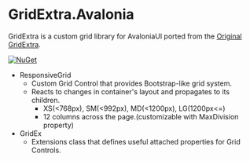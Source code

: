 # GridExtra.Avalonia
GridExtra is a custom grid library for AvaloniaUI ported from the [Original GridExtra](https://github.com/sourcechord/GridExtra).

[![NuGet](https://img.shields.io/nuget/v/GridExtra.Avalonia.svg)](https://www.nuget.org/packages/GridExtra.Avalonia)

* ResponsiveGrid
    * Custom Grid Control that provides Bootstrap-like grid system.
    * Reacts to changes in container's layout and propagates to its children.
        * XS(<768px), SM(<992px), MD(<1200px), LG(1200px<=)
        * 12 columns across the page.(customizable with MaxDivision property)
* GridEx
    * Extensions class that defines useful attached properties for Grid Controls.

<!--  
## install
*Nuget Package*  
```
Install-Package GridExtra
```
https://www.nuget.org/packages/GridExtra/

### Preparation
Add xmlns to xaml code.

#### For WPF
```xml
xmlns:ge="clr-namespace:GridExtra;assembly=GridExtra.Wpf"
```

#### For UWP
```xml
xmlns:ge="using:GridExtra"
```


## Usage
### ResponsiveGrid
ResponsiveGrid provides the grid layout system that is similar to Bootstrap framework.

![demo](./docs/ResponsiveGrid/demo.gif)

#### Example
```xml
    <Grid>
        <Grid.Resources>
            <Style TargetType="{x:Type Border}">
                <Setter Property="BorderBrush" Value="Black" />
                <Setter Property="BorderThickness" Value="1" />
                <Setter Property="Background" Value="LightGray" />
                <Setter Property="Height" Value="60" />
            </Style>
        </Grid.Resources>
        <rg:ResponsiveGrid>
            <Border rg:ResponsiveGrid.XS="12" rg:ResponsiveGrid.SM="3" />
            <Border rg:ResponsiveGrid.XS="12" rg:ResponsiveGrid.SM="6" />
            <Border rg:ResponsiveGrid.XS="12" rg:ResponsiveGrid.SM="3" />
        </rg:ResponsiveGrid>
    </Grid>
```
*extra small device(~768px)*  
![extra small device](./docs/ResponsiveGrid/capture1.png)

*small device(~992px)*  
![small device](./docs/ResponsiveGrid/capture2.png)

#### Properties

##### Dependency Properties
|Property Name|Type|Description|
|-----|-----|-----|
|MaxDivision|int|Gets or sets a value that determines grid divisions.|
|BreakPoints|BreakPoints class||
|ShowGridLines|int|Gets or sets a value that indicates whether grid column's lines are visible within this ResponsiveGrid. |


##### Attached Properties

|Property Name|Type|Description|
|-----|-----|-----|
|XS<br/>SM<br/>MD<br/>LG<br/>|int|Gets or sets a value that determines grid columns for XS(extra small), SM(small), MD(medium), LG(large) devices.|
|XS_Offset<br/>SM_Offset<br/>MD_Offset<br/>LG_Offset<br/>|int|Gets or sets a value that determines grid columns offset for XS(extra small), SM(small), MD(medium), LG(large) devices.|
|XS_Push<br/>SM_Push<br/>MD_Push<br/>LG_Push<br/>|int|Gets or sets a value that moves columns to right from the original position.|
|XS_Pull<br/>SM_Pull<br/>MD_Pull<br/>LG_Pull<br/>|int|Gets or sets a value that moves columns to left from the original position.|


##### Compared to bootstrap

|bootstrap|ResponsiveGrid|
|-----|-----|
|col-xs<br/>col-sm<br/>col-md<br/>col-lg<br/>|XS<br/>SM<br/>MD<br/>LG<br/>|
|col-xs-offset<br/>col-sm-offset<br/>col-md-offset<br/>col-lg-offset<br/>|XS_Offset<br/>SM_Offset<br/>MD_Offset<br/>LG_Offset<br/>|
|col-xs-push<br/>col-sm-push<br/>col-md-push<br/>col-lg-push<br/>|XS_Push<br/>SM_Push<br/>MD_Push<br/>LG_Push<br/>|
|col-xs-pull<br/>col-sm-pull<br/>col-md-pull<br/>col-lg-pull<br/>|XS_Pull<br/>SM_Pull<br/>MD_Pull<br/>LG_Pull<br/>|
|visibility-xs, visibility-sm,…<br />hidden-xs, hidden-sm,...|(T.B.D.)|



#### attention
ResponsiveGrid is not suitable for ItemsPanel, because it isn't implemented VirtualizingPanel class.

If you use ResponsiveGrid in ListBox as ItemsPanel.
Your ListBox become to not virtualize items of ListBox.



### GridEx
GridEx is Helper class for defining Grid properties.

![demo](./docs/GridEx/demo.gif)

#### Example1 (Row/Column Definition)
```xml
    <Grid ge:GridEx.RowDefinition="*, *, *, *"
          ge:GridEx.ColumnDefinition="50, 75, *, 2*"
          ShowGridLines="True">
        <Button Grid.Row="1"
                Grid.Column="2"
                Margin="5"
                Content="Button" />
    </Grid>
```

![Example1](./docs/GridEx/example1.png)


##### Row/Column Definition with Min/Max size

```xml
    <Grid ge:GridEx.RowDefinition="*, *, *, *"
          ge:GridEx.ColumnDefinition="50, *(50-200), 2*(80-), 2*(-300)"
          ShowGridLines="True">
        <Button Grid.Row="1"
                Grid.Column="2"
                Margin="5"
                Content="Button" />
    </Grid>
```
`ge:GridEx.ColumnDefinition="50, *(50-200), 2*(80-), 2*(-300)"` is similar to below definition.

```xml
        <Grid.ColumnDefinitions>
            <ColumnDefinition Width="50"/>
            <ColumnDefinition Width="*" MinWidth="50" MaxWidth="200"/>
            <ColumnDefinition Width="2*" MinWidth="80"/>
            <ColumnDefinition Width="2*" MaxWidth="300"/>
        </Grid.ColumnDefinitions>
```

#### Example2 (Area Definition)
`Area` property provides the way of defineing Row/Column/RowSpan/ColumnSpan.

```xml
    <Grid ge:GridEx.RowDefinition="*, *, *, *"
          ge:GridEx.ColumnDefinition="*, *, *, *"
          ShowGridLines="True">
        <Button Margin="5"
                ge:GridEx.Area="0, 0, 1, 2"
                Content="GridEx.Area=&quot;0, 0, 1, 2&quot;" />
        <Button Margin="5"
                ge:GridEx.Area="2, 1, 2, 3"
                Content="GridEx.Area=&quot;2, 1, 2, 3&quot;" />
    </Grid>
```

![Example2](./docs/GridEx/example2.png)


#### Example3 (Named Template Area)

`TemplateArea` provides named grid areas, like CSS Grid Layout Module Level 1.  
`TemplateArea` property makes row/column definition. And, define region's name.

Children of Grid can be placed with region's name, that is defined by `TemplateArea` property.


```xml
    <Grid ge:GridEx.TemplateArea="
            Header Header Header &#10;
            Menu Content SubMenu &#10;
            Footer Footer Footer &#10;
          "
          ShowGridLines="True">
        <Button Margin="5"
                ge:GridEx.AreaName="Header"
                Content="Header" />
        <Button Margin="5"
                ge:GridEx.AreaName="Menu"
                Content="Menu" />
        <Button Margin="5"
                ge:GridEx.AreaName="Content"
                Content="Content" />
        <Button Margin="5"
                ge:GridEx.AreaName="SubMenu"
                Content="SubMenu" />
        <Button Margin="5"
                ge:GridEx.AreaName="Footer"
                Content="Footer" />
    </Grid>
```

![Example3](./docs/GridEx/example3.png)


Row devision is defined by line feed or `/`.
* line feed
    * `\n`(.cs)
    * `&#10;`(xaml)
* `/`

```xml
    <Grid ge:GridEx.TemplateArea="
            Header Header Header/
            Menu Content SubMenu/
            Footer Footer Footer/
          ">
```


#### Example4 (Named Template Area, working with RowDefinition/ColumnDefintion)

```xml
    <Grid ge:GridEx.RowDefinition="50, *, 30"
          ge:GridEx.ColumnDefinition="*, 2*, 100"
          ge:GridEx.TemplateArea="
            Header Header Header/
            Menu Content SubMenu/
            Footer Footer Footer/
          "
          ShowGridLines="True">
        <Button Margin="5"
                ge:GridEx.AreaName="Header"
                Content="Header" />
        <Button Margin="5"
                ge:GridEx.AreaName="Menu"
                Content="Menu" />
        <Button Margin="5"
                ge:GridEx.AreaName="Content"
                Content="Content" />
        <Button Margin="5"
                ge:GridEx.AreaName="SubMenu"
                Content="SubMenu" />
        <Button Margin="5"
                ge:GridEx.AreaName="Footer"
                Content="Footer" />
    </Grid>
```

![Example4](./docs/GridEx/example4.png)




##### Attached Properties(for Grid)

|Property Name|Type|Description|
|-----|-----|-----|
|RowDefinition|string|Sets a value that determines row definition of Grid.|
|ColumnDefinition|string|Sets a value that determines column definition of Grid.|
|TemplateArea|string|Sets a definition of grid devision and area names. |

##### Attached Properties(for Grid children)

|Property Name|Type|Description|
|-----|-----|-----|
|Area|string|Sets a value that determines Row, Column, RowSpan, ColumnSpan properties.|
|AreaName|string|Sets a name of regions for item's belong.(use with `TemplateArea` property)|



#### Example5 (Auto fill children)

![demo2](./docs/GridEx/demo2.gif)


##### Attached Properties(for Grid)
|Property Name|Type|Description|
|-----|-----|-----|
|AutoFillChildren|string|Gets or sets a value that indicates whether the Grid arranges its children to each cell.|
|AutoFillOrientation|string|Sets a value that determines auto fill orientation.|
##### Attached Properties(for Grid children)
|Property Name|Type|Description|
|-----|-----|-----|
|AutoFillSpan|string|Sets a value that determines cell span value that is used during AutoFill process.|


```xml
    <Grid ge:GridEx.ColumnDefinition="*, *"
        ge:GridEx.RowDefinition="Auto, Auto, Auto"
        ge:GridEx.AutoFillChildren="True"
        ShowGridLines="True">
        <TextBlock Text="Name:" />
        <TextBox VerticalAlignment="Top" Margin="5"/>

        <TextBlock Text="Age:" />
        <TextBox VerticalAlignment="Top" Margin="5"/>

        <Button ge:GridEx.Area="2, 1, 1, 1"
            Margin="5" Width="60"
            HorizontalAlignment="Right"
            Content="OK" />
    </Grid>
```
![Example5](./docs/GridEx/example5.png)


##### AutoFillChildren with Hidden/Collapsed items

```xml
    <Grid ge:GridEx.ColumnDefinition="*, *, *"
          ge:GridEx.RowDefinition="*, *"
          ge:GridEx.AutoFillChildren="True">
        <Button Content="1" Visibility="Hidden"/>
        <Button Content="2" />
        <Button Content="3" />
        <Button Content="4" />
        <Button Content="5" Visibility="Collapsed" />
        <Button Content="6" />
    </Grid>
```
![Example5_1](./docs/GridEx/example5_1.png)



##### AutoFillChildren with pinned items

```xml
    <Grid ge:GridEx.ColumnDefinition="*, *, *"
          ge:GridEx.RowDefinition="*, *"
          ge:GridEx.AutoFillChildren="True">
        <Button Content="1" />
        <Button Content="2" />
        <Button Content="3" />
        <Button Content="4" />
        <Button Content="Fixed Item" ge:GridEx.Area="0,1,1,1"/>
    </Grid>
```

![Example5_2](./docs/GridEx/example5_2.png)



### WrapPanelEx **(WPF Only)**
WrapPanelEx is Helper class that provide adaptive layout for WrapPanel.

![demo](./docs/WrapPanelEx/demo.gif)

#### Example1
WrapPanelEx.AdaptiveLayout property makes WrapPanel into UWP Community Toolkit's [AdaptiveGridView](https://docs.microsoft.com/en-us/windows/uwpcommunitytoolkit/controls/AdaptiveGridView) like layout.

```xml
    <Grid>
        <Grid.RowDefinitions>
            <RowDefinition />
            <RowDefinition Height="Auto"/>
        </Grid.RowDefinitions>
        <WrapPanel ItemWidth="200" ItemHeight="70"
                   Orientation="Horizontal"
                   ge:WrapPanelEx.AdaptiveLayout="{Binding IsChecked, ElementName=chkIsAdaptive}">
            <Button />
            <Button />
            <Button />
            <Button />
            <Button />
            <Button />
            <Button />
        </WrapPanel>
        <CheckBox x:Name="chkIsAdaptive"
                  Grid.Row="1" Margin="5"
                  Content="WrapPanelEx.AdaptiveLayout"/>
    </Grid>
```

## Lisence
[MIT](LICENSE) -->
